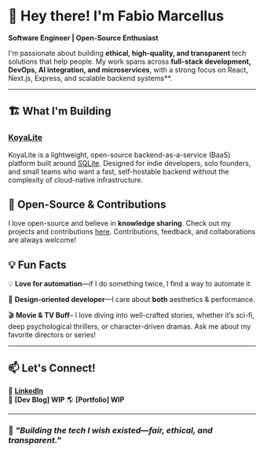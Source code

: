 # 👋 Hey there! I'm Fabio Marcellus  

**Software Engineer | Open-Source Enthusiast**  

I'm passionate about building **ethical, high-quality, and transparent** tech solutions that help people. My work spans across **full-stack development, DevOps, AI integration, and microservices**, with a strong focus on React, Next.js, Express, and scalable backend systems**.  

---

## 🏗️ What I'm Building  


### [**KoyaLite**](https://github.com/koyalite/koyalite)
KoyaLite is a lightweight, open-source backend-as-a-service (BaaS) platform built around [SQLite](https://sqlite.org/). Designed for indie developers, solo founders, and small teams who want a fast, self-hostable backend without the complexity of cloud-native infrastructure.




## 📌 Open-Source & Contributions  
I love open-source and believe in **knowledge sharing**. Check out my projects and contributions [here](https://github.com/fabiomarcellusdev?tab=repositories). Contributions, feedback, and collaborations are always welcome!  



## 💡 Fun Facts    
💡 **Love for automation**—if I do something twice, I find a way to automate it.  

🎨 **Design-oriented developer**—I care about **both** aesthetics & performance.  

🎬 **Movie & TV Buff**– I love diving into well-crafted stories, whether it’s sci-fi, deep psychological thrillers, or character-driven dramas. Ask me about my favorite directors or series!

---

## 📫 Let's Connect!  
💼 **[LinkedIn](https://www.linkedin.com/in/fabio-mar/)**  
📝 **[Dev Blog] WIP**
🌎 **[Portfolio] WIP**  


---

### 🚀 *"Building the tech I wish existed—fair, ethical, and transparent."*  

